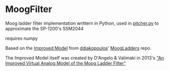 # MoogFilter
Moog ladder filter implementation writtern in Python, used in [pitcher.py](https://github.com/mwcm/pitcher) to approximate the SP-1200's SSM2044

requires numpy


Based on the [Improved Model](https://github.com/ddiakopoulos/MoogLadders/blob/master/src/ImprovedModel.h) from [ddiakopoulos](https://github.com/ddiakopoulos)' [MoogLadders](https://github.com/ddiakopoulos/MoogLadders) repo.

The Improved Model itself was created by D'Angelo & Valimaki in 2013's ["An Improved Virtual Analog Model of the Moog Ladder Filter"](https://raw.githubusercontent.com/ddiakopoulos/MoogLadders/master/research/DAngeloValimaki.pdf)
